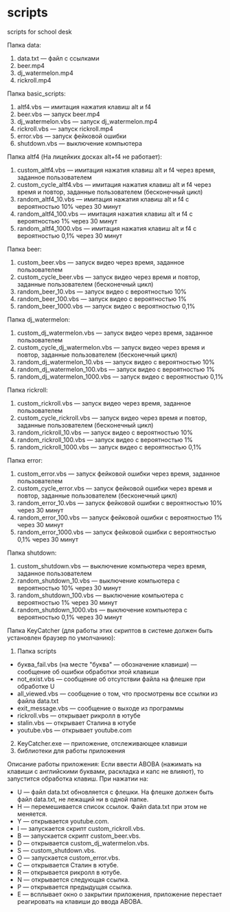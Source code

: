 # scripts
scripts for school desk

Папка data:
1) data.txt — файл с ссылками
2) beer.mp4
3) dj_watermelon.mp4
4) rickroll.mp4

Папка basic_scripts:
1) altf4.vbs — имитация нажатия клавиш alt и f4
2) beer.vbs — запуск beer.mp4
3) dj_watermelon.vbs — запуск dj_watermelon.mp4
4) rickroll.vbs — запуск rickroll.mp4
5) error.vbs — запуск фейковой ошибки
6) shutdown.vbs — выключение компьютера

Папка altf4 (На лицейких досках alt+f4 не работает):
1) custom_altf4.vbs — имитация нажатия клавиш alt и f4 через время, заданное пользователем
2) custom_cycle_altf4.vbs — имитация нажатия клавиш alt и f4 через время и повтор, заданные пользователем (бесконечный цикл)
3) random_altf4_10.vbs — имитация нажатия клавиш alt и f4 с вероятностью 10% через 30 минут
4) random_altf4_100.vbs — имитация нажатия клавиш alt и f4 с вероятностью 1% через 30 минут
5) random_altf4_1000.vbs — имитация нажатия клавиш alt и f4 с вероятностью 0,1% через 30 минут

Папка beer:
1) custom_beer.vbs — запуск видео через время, заданное пользователем
2) custom_cycle_beer.vbs — запуск видео через время и повтор, заданные пользователем (бесконечный цикл)
3) random_beer_10.vbs — запуск видео с вероятностью 10%
4) random_beer_100.vbs — запуск видео с вероятностью 1%
5) random_beer_1000.vbs — запуск видео с вероятностью 0,1%

Папка dj_watermelon:
1) custom_dj_watermelon.vbs — запуск видео через время, заданное пользователем
2) custom_cycle_dj_watermelon.vbs — запуск видео через время и повтор, заданные пользователем (бесконечный цикл)
3) random_dj_watermelon_10.vbs — запуск видео с вероятностью 10%
4) random_dj_watermelon_100.vbs — запуск видео с вероятностью 1%
5) random_dj_watermelon_1000.vbs — запуск видео с вероятностью 0,1%

Папка rickroll:
1) custom_rickroll.vbs — запуск видео через время, заданное пользователем
2) custom_cycle_rickroll.vbs — запуск видео через время и повтор, заданные пользователем (бесконечный цикл)
3) random_rickroll_10.vbs — запуск видео с вероятностью 10%
4) random_rickroll_100.vbs — запуск видео с вероятностью 1%
5) random_rickroll_1000.vbs — запуск видео с вероятностью 0,1%

Папка error:
1) custom_error.vbs — запуск фейковой ошибки через время, заданное пользователем
2) custom_cycle_error.vbs — запуск фейковой ошибки через время и повтор, заданные пользователем (бесконечный цикл)
3) random_error_10.vbs — запуск фейковой ошибки с вероятностью 10% через 30 минут
4) random_error_100.vbs — запуск фейковой ошибки с вероятностью 1% через 30 минут
5) random_error_1000.vbs — запуск фейковой ошибки с вероятностью 0,1% через 30 минут

Папка shutdown:
1) custom_shutdown.vbs — выключение компьютера через время, заданное пользователем
2) random_shutdown_10.vbs — выключение компьютера с вероятностью 10% через 30 минут
3) random_shutdown_100.vbs — выключение компьютера с вероятностью 1% через 30 минут
4) random_shutdown_1000.vbs — выключение компьютера с вероятностью 0,1% через 30 минут

Папка KeyCatcher (для работы этих скриптов в системе должен быть установлен браузер по умолчанию):
1) Папка scripts
  * буква_fail.vbs (на месте "буква" — обозначение клавиши) — сообщение об ошибки обработки этой клавиши
  * not_exist.vbs — сообщение об отсутствии файла на флешке при обработке U
  * all_viewed.vbs — сообщение о том, что просмотрены все ссылки из файла data.txt
  * exit_message.vbs — сообщение о выходе из программы
  * rickroll.vbs — открывает рикролл в ютубе
  * stalin.vbs — открывает Сталина в ютубе
  * youtube.vbs — открывает youtube.com
2) KeyCatcher.exe — приложение, отслеживающее клавиши
3) библиотеки для работы приложения

Описание работы приложения:
Если ввести ABOBA (нажимать на клавиши с английскими буквами, раскладка и капс не влияют), то запустится обработка клавиш.
При нажатии на:
* U — файл data.txt обновляется с флешки. На флешке должен быть файл data.txt, не лежащий ни в одной папке.
* H — перемешивается список ссылок. Файл data.txt при этом не меняется.
* Y — открывается youtube.com.
* I — запускается скрипт custom_rickroll.vbs.
* B — запускается скрипт custom_beer.vbs.
* D — открывается custom_dj_watermelon.vbs.
* S — custom_shutdown.vbs.
* O — запускается custom_error.vbs.
* C — открывается Сталин в ютубе.
* R — открывается рикролл в ютубе.
* N — открывается следующая ссылка.
* P — открывается предыдущая ссылка.
* E — всплывает окно о закрытии приложения, приложение перестает реагировать на клавиши до ввода ABOBA.
